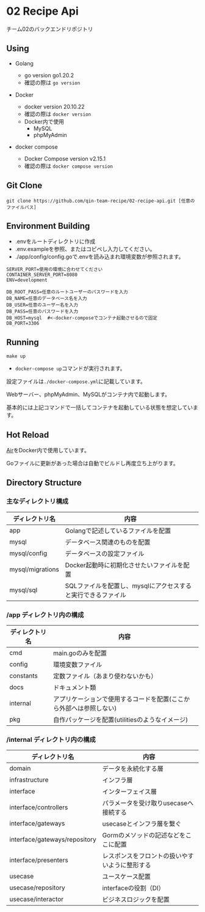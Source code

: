 
# 02 Recipe Api

チーム02のバックエンドリポジトリ

## Using

- Golang
  - go version go1.20.2
  - 確認の際は `go version`

- Docker
  - docker version 20.10.22
  - 確認の際は `docker version`
  - Docker内で使用
    - MySQL
    - phpMyAdmin

- docker compose
  - Docker Compose version v2.15.1
  - 確認の際は `docker compose version`

## Git Clone

`git clone https://github.com/qin-team-recipe/02-recipe-api.git [任意のファイルパス]`

## Environment Building

- .envをルートディレクトリに作成
- .env.exampleを参照、またはコピペし入力してください。
- ./app/config/config.goで.envを読み込まれ環境変数が参照されます。

```.env
SERVER_PORT=使用の環境に合わせてください
CONTAINER_SERVER_PORT=8080
ENV=development

DB_ROOT_PASS=任意のルートユーザーのパスワードを入力
DB_NAME=任意のデータベース名を入力
DB_USER=任意のユーザー名を入力
DB_PASS=任意のパスワードを入力
DB_HOST=mysql  #<-docker-composeでコンテナ起動させるので固定
DB_PORT=3306
```

## Running

`make up`

- `docker-compose up`コマンドが実行されます。

設定ファイルは`./docker-compose.yml`に記載しています。

Webサーバー、phpMyAdmin、MySQLがコンテナ内で起動します。

基本的には上記コマンドで一括してコンテナを起動している状態を想定しています。

## Hot Reload

[Air](https://github.com/cosmtrek/air)をDocker内で使用しています。

Goファイルに更新があった場合は自動でビルドし再度立ち上がります。

## Directory Structure

### 主なディレクトリ構成

| ディレクトリ名  | 内容 |
| ------------- | ------------- |
| app  | Golangで記述しているファイルを配置  |
| mysql  | データベース関連のものを配置  |
| mysql/config  | データベースの設定ファイル  |
| mysql/migrations  | Docker起動時に初期化させたいファイルを配置  |
| mysql/sql  | SQLファイルを配置し、mysqlにアクセスすると実行できるファイル  |

### /app ディレクトリ内の構成

| ディレクトリ名  | 内容 |
| ------------- | ------------- |
| cmd  | main.goのみを配置  |
| config  | 環境変数ファイル  |
| constants  | 定数ファイル（あまり使わないかも）  |
| docs  | ドキュメント類  |
| internal  | アプリケーションで使用するコードを配置(ここから外部へは参照しない)  |
| pkg  | 自作パッケージを配置(utilitiesのようなイメージ)  |

### /internal ディレクトリ内の構成

| ディレクトリ名  | 内容 |
| ------------- | ------------- |
| domain  | データを永続化する層  |
| infrastructure  | インフラ層  |
| interface  | インターフェイス層  |
| interface/controllers  | パラメータを受け取りusecaseへ接続する  |
| interface/gateways  | usecaseとインフラ層を繋ぐ  |
| interface/gateways/repository  | Gormのメソッドの記述などをここに配置  |
| interface/presenters  | レスポンスをフロントの扱いやすいように整形する  |
| usecase  | ユースケース配置  |
| usecase/repository  | interfaceの役割（DI）  |
| usecase/interactor  | ビジネスロジックを配置  |

